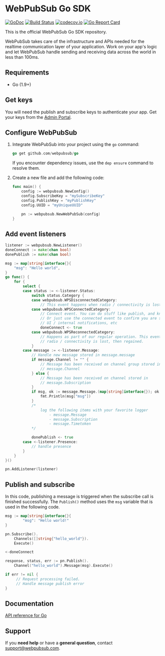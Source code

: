 # WebPubSub Go SDK

[![GoDoc](https://godoc.org/github.com/webpubsub/go?status.svg)](https://godoc.org/github.com/webpubsub/go)
[![Build Status](https://travis-ci.com/webpubsub/go.svg?branch=master)](https://travis-ci.com/webpubsub/go)
[![codecov.io](https://codecov.io/github/webpubsub/go/coverage.svg)](https://codecov.io/github/webpubsub/go)
[![Go Report Card](https://goreportcard.com/badge/github.com/webpubsub/go)](https://goreportcard.com/report/github.com/webpubsub/go)

This is the official WebPubSub Go SDK repository.

WebPubSub takes care of the infrastructure and APIs needed for the realtime communication layer of your application. Work on your app's logic and let WebPubSub handle sending and receiving data across the world in less than 100ms.

## Requirements

* Go (1.9+)

## Get keys

You will need the publish and subscribe keys to authenticate your app. Get your keys from the [Admin Portal](https://dashboard.webpubsub.com/).

## Configure WebPubSub

1. Integrate WebPubSub into your project using the `go` command:

    ```go
    go get github.com/webpubsub/go
    ```

    If you encounter dependency issues, use the `dep ensure` command to resolve them.

1. Create a new file and add the following code:

    ```go
    func main() {
        config := webpubsub.NewConfig()
        config.SubscribeKey = "mySubscribeKey"
        config.PublishKey = "myPublishKey"
        config.UUID = "myUniqueUUID"

        pn := webpubsub.NewWebPubSub(config)
    }
    ```

## Add event listeners

```go
listener := webpubsub.NewListener()
doneConnect := make(chan bool)
donePublish := make(chan bool)

msg := map[string]interface{}{
    "msg": "Hello world",
}
go func() {
    for {
        select {
        case status := <-listener.Status:
            switch status.Category {
            case webpubsub.WPSDisconnectedCategory:
                // This event happens when radio / connectivity is lost
            case webpubsub.WPSConnectedCategory:
                // Connect event. You can do stuff like publish, and know you'll get it.
                // Or just use the connected event to confirm you are subscribed for
                // UI / internal notifications, etc
                doneConnect <- true
            case webpubsub.WPSReconnectedCategory:
                // Happens as part of our regular operation. This event happens when
                // radio / connectivity is lost, then regained.
            }
        case message := <-listener.Message:
            // Handle new message stored in message.message
            if message.Channel != "" {
                // Message has been received on channel group stored in
                // message.Channel
            } else {
                // Message has been received on channel stored in
                // message.Subscription
            }
            if msg, ok := message.Message.(map[string]interface{}); ok {
                fmt.Println(msg["msg"])
            }
            /*
                log the following items with your favorite logger
                    - message.Message
                    - message.Subscription
                    - message.Timetoken
            */

            donePublish <- true
        case <-listener.Presence:
            // handle presence
        }
    }
}()

pn.AddListener(listener)
```

## Publish and subscribe

In this code, publishing a message is triggered when the subscribe call is finished successfully. The `Publish()` method uses the `msg` variable that is used in the following code.

```go
msg := map[string]interface{}{
        "msg": "Hello world!"
}

pn.Subscribe().
    Channels([]string{"hello_world"}).
    Execute()

<-doneConnect

response, status, err := pn.Publish().
    Channel("hello_world").Message(msg).Execute()

if err != nil {
     // Request processing failed.
     // Handle message publish error
}
```

## Documentation

[API reference for Go](https://www.webpubsub.com/docs/go/webpubsub-go-sdk-v4)

## Support

If you **need help** or have a **general question**, contact <support@webpubsub.com>.
